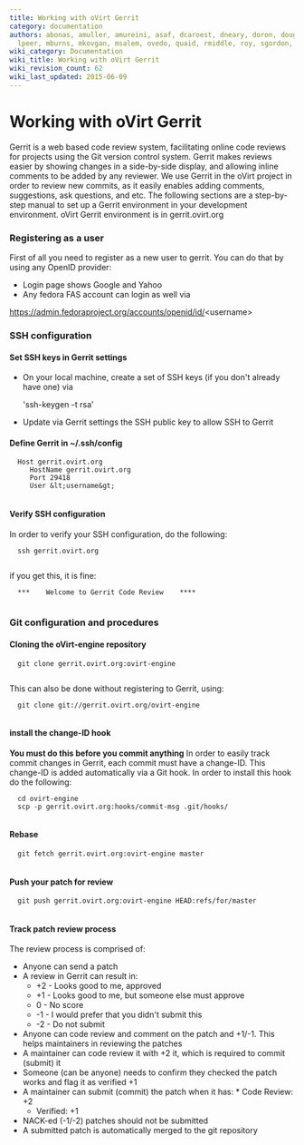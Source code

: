 ```yaml
---
title: Working with oVirt Gerrit
category: documentation
authors: abonas, amuller, amureini, asaf, dcaroest, dneary, doron, dougsland, iheim,
  lpeer, mburns, mkovgan, msalem, ovedo, quaid, rmiddle, roy, sgordon, vered
wiki_category: Documentation
wiki_title: Working with oVirt Gerrit
wiki_revision_count: 62
wiki_last_updated: 2015-06-09
---
```


# Working with oVirt Gerrit

Gerrit is a web based code review system, facilitating online code reviews for projects using the Git version control system.
Gerrit makes reviews easier by showing changes in a side-by-side display, and allowing inline comments to be added by any reviewer.
We use Gerrit in the oVirt project in order to review new commits, as it easily enables adding comments, suggestions, ask questions, and etc.
The following sections are a step-by-step manual to set up a Gerrit environment in your development environment.
oVirt Gerrit environment is in gerrit.ovirt.org

### Registering as a user

First of all you need to register as a new user to gerrit. You can do that by using any OpenID provider:

*   Login page shows Google and Yahoo
*   Any fedora FAS account can login as well via

<https://admin.fedoraproject.org/accounts/openid/id/>&lt;username&gt;

### SSH configuration

#### Set SSH keys in Gerrit settings

*   On your local machine, create a set of SSH keys (if you don't already have one) via

      'ssh-keygen -t rsa'
       

*   Update via Gerrit settings the SSH public key to allow SSH to Gerrit

#### Define Gerrit in ~/.ssh/config

      Host gerrit.ovirt.org
         HostName gerrit.ovirt.org
         Port 29418
         User &lt;username&gt;
       

#### Verify SSH configuration

In order to verify your SSH configuration, do the following:

      ssh gerrit.ovirt.org
       

if you get this, it is fine:

      ***    Welcome to Gerrit Code Review    ****
       

### Git configuration and procedures

#### Cloning the oVirt-engine repository

      git clone gerrit.ovirt.org:ovirt-engine
       

This can also be done without registering to Gerrit, using:

      git clone git://gerrit.ovirt.org/ovirt-engine
       

#### install the change-ID hook

**You must do this before you commit anything**
In order to easily track commit changes in Gerrit, each commit must have a change-ID. This change-ID is added automatically via a Git hook. In order to install this hook do the following:

      cd ovirt-engine
      scp -p gerrit.ovirt.org:hooks/commit-msg .git/hooks/
       

#### Rebase

      git fetch gerrit.ovirt.org:ovirt-engine master
       

#### Push your patch for review

      git push gerrit.ovirt.org:ovirt-engine HEAD:refs/for/master
       

#### Track patch review process

The review process is comprised of:

*   Anyone can send a patch
*   A review in Gerrit can result in:
    -   +2 - Looks good to me, approved
    -   +1 - Looks good to me, but someone else must approve
    -   0 - No score
    -   -1 - I would prefer that you didn't submit this
    -   -2 - Do not submit
*   Anyone can code review and comment on the patch and +1/-1. This helps maintainers in reviewing the patches
*   A maintainer can code review it with +2 it, which is required to commit (submit) it
*   Someone (can be anyone) needs to confirm they checked the patch works and flag it as verified +1
*   A maintainer can submit (commit) the patch when it has:
    \* Code Review: +2
    -   Verified: +1
*   NACK-ed (-1/-2) patches should not be submitted
*   A submitted patch is automatically merged to the git repository
